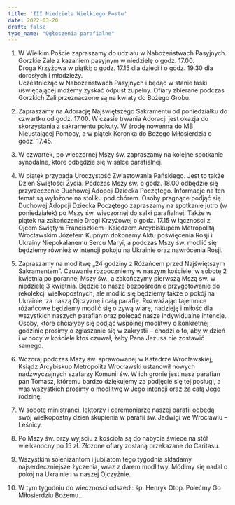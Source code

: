 ```yaml
---
title: 'III Niedziela Wielkiego Postu'
date: 2022-03-20
draft: false
type_name: "Ogłoszenia parafialne"
---
```


1. W Wielkim Poście zapraszamy do udziału w Nabożeństwach Pasyjnych.  
  Gorzkie Żale z kazaniem pasyjnym w niedzielę o godz. 17.00.  
  Droga Krzyżowa w piątki; o godz. 17.15 dla dzieci i o godz. 19.30 dla dorosłych i młodzieży.  
  Uczestnicząc w Nabożeństwach Pasyjnych i będąc w stanie łaski uświęcającej możemy zyskać odpust zupełny. Ofiary zbierane podczas Gorzkich Żali przeznaczone są na kwiaty do Bożego Grobu.

2. Zapraszamy na Adorację Najświętszego Sakramentu od poniedziałku do czwartku od godz. 17.00. W czasie trwania Adoracji jest okazja do skorzystania z sakramentu pokuty. W środę nowenna do MB Nieustającej Pomocy, a w piątek Koronka do Bożego Miłosierdzia o godz. 17.45.

3. W czwartek, po wieczornej Mszy św. zapraszamy na kolejne spotkanie synodalne, które odbędzie się w salce parafialnej.

4. W piątek przypada Uroczystość Zwiastowania Pańskiego. Jest to także Dzień Świętości Życia. Podczas Mszy św. o godz. 18.00 odbędzie się przyrzeczenie Duchowej Adopcji Dziecka Poczętego. Informacje na ten temat są wyłożone na stoliku pod chórem. Osoby pragnące podjąć się Duchowej Adopcji Dziecka Poczętego zapraszamy na spotkanie jutro (w poniedziałek) po Mszy św. wieczornej do salki parafialnej. Także w piątek na zakończenie Drogi Krzyżowej o godz. 17.15 w łączności z Ojcem Świętym Franciszkiem i Księdzem Arcybiskupem Metropolitą Wrocławskim Józefem Kupnym dokonamy Aktu poświęcenia Rosji i Ukrainy Niepokalanemu Sercu Maryi, a podczas Mszy św. modlić się będziemy również w intencji pokoju na Ukrainie oraz nawrócenia Rosji.

5. Zapraszamy na modlitwę „24 godziny z Różańcem przed Najświętszym Sakramentem”. Czuwanie rozpoczniemy w naszym kościele, w sobotę 2 kwietnia po porannej Mszy św., a zakończymy pierwszą Mszą św. w niedzielę 3 kwietnia. Będzie to nasze bezpośrednie przygotowanie do rekolekcji wielkopostnych, ale modlić się będziemy także o pokój na Ukrainie, za naszą Ojczyznę i całą parafię. Rozważając tajemnice różańcowe będziemy modlić się o żywą wiarę, nadzieję i miłość dla wszystkich naszych parafian oraz polecać nasze indywidualne intencje. Osoby, które chciałyby się podjąć wspólnej modlitwy o konkretnej godzinie prosimy o zgłaszanie się w zakrystii – chodzi o to, aby w dzień i w nocy w kościele ktoś czuwał, żeby Pana Jezusa nie zostawić samego.

6. Wczoraj podczas Mszy św. sprawowanej w Katedrze Wrocławskiej, Ksiądz Arcybiskup Metropolita Wrocławski ustanowił nowych nadzwyczajnych szafarzy Komunii św. W ich gronie jest nasz parafian pan Tomasz, któremu bardzo dziękujemy za podjęcie się tej posługi, a was wszystkich prosimy o modlitwę w Jego intencji oraz za całą Jego rodzinę.

7. W sobotę ministranci, lektorzy i ceremoniarze naszej parafii odbędą swój wielkopostny dzień skupienia w parafii św. Jadwigi we Wrocławiu – Leśnicy.

8. Po Mszy św. przy wyjściu z kościoła są do nabycia świece na stół wielkanocny po 15 zł. Złożone ofiary zostaną przekazane do Caritasu.

9. Wszystkim solenizantom i jubilatom tego tygodnia składamy najserdeczniejsze życzenia, wraz z darem modlitwy. Módlmy się nadal o pokój na Ukrainie i w naszej Ojczyźnie.

10. W tym tygodniu do wieczności odszedł: śp. Henryk Otop. Polećmy Go Miłosierdziu Bożemu...
